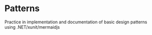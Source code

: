 # Patterns
Practice in implementation and documentation of basic design patterns using .NET/xunit/mermaidjs
